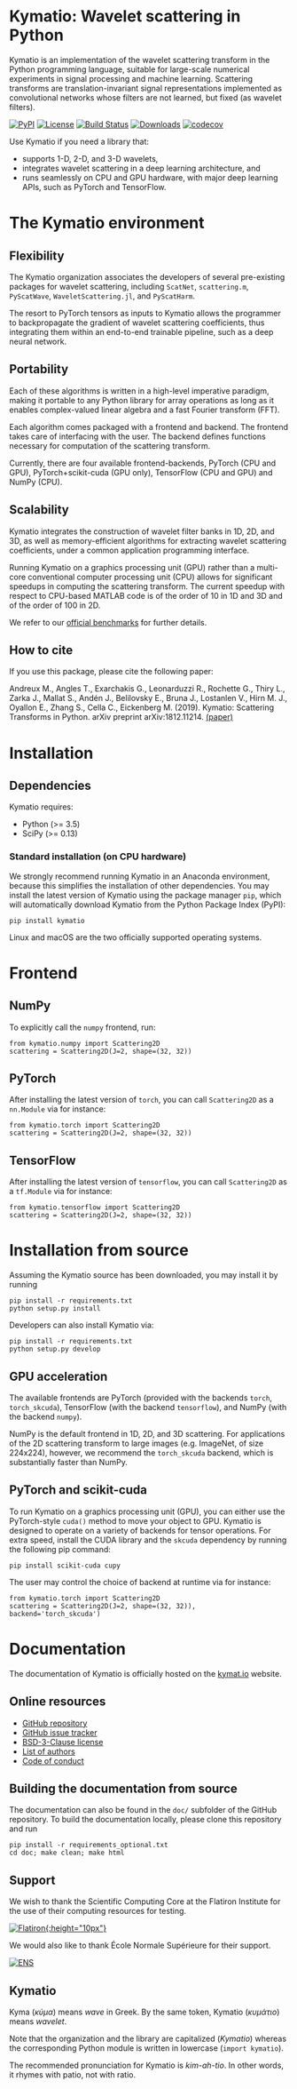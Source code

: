 Kymatio: Wavelet scattering in Python
======================================

Kymatio is an implementation of the wavelet scattering transform in the Python programming language, suitable for large-scale numerical experiments in signal processing and machine learning.
Scattering transforms are translation-invariant signal representations implemented as convolutional networks whose filters are not learned, but fixed (as wavelet filters).

[![PyPI](https://img.shields.io/badge/python-3.5%2C%203.6%2C%203.7-blue.svg)](https://pypi.org/project/kymatio/)
[![License](https://img.shields.io/badge/License-BSD%203--Clause-blue.svg)](https://opensource.org/licenses/BSD-3-Clause)
[![Build Status](https://travis-ci.org/kymatio/kymatio.svg?branch=master)](https://travis-ci.org/kymatio/kymatio)
[![Downloads](https://pepy.tech/badge/kymatio)](https://pepy.tech/project/kymatio)
[![codecov](https://codecov.io/gh/kymatio/kymatio/branch/master/graph/badge.svg)](https://codecov.io/gh/kymatio/kymatio)


Use Kymatio if you need a library that:
* supports 1-D, 2-D, and 3-D wavelets,
* integrates wavelet scattering in a deep learning architecture, and
* runs seamlessly on CPU and GPU hardware, with major deep learning APIs, such
  as PyTorch and TensorFlow.

# The Kymatio environment

## Flexibility

The Kymatio organization associates the developers of several pre-existing packages for wavelet scattering, including `ScatNet`, `scattering.m`, `PyScatWave`, `WaveletScattering.jl`, and `PyScatHarm`.

The resort to PyTorch tensors as inputs to Kymatio allows the programmer to backpropagate the gradient of wavelet scattering coefficients, thus integrating them within an end-to-end trainable pipeline, such as a deep neural network.

## Portability

Each of these algorithms is written in a high-level imperative paradigm, making it portable to any Python library for array operations as long as it enables complex-valued linear algebra and a fast Fourier transform (FFT).

Each algorithm comes packaged with a frontend and backend. The frontend takes care of
interfacing with the user. The backend defines functions necessary for
computation of the scattering transform.

Currently, there are four available frontend-backends, PyTorch (CPU and GPU), PyTorch+scikit-cuda (GPU only), TensorFlow (CPU and GPU) and NumPy (CPU).

## Scalability

Kymatio integrates the construction of wavelet filter banks in 1D, 2D, and 3D, as well as memory-efficient algorithms for extracting wavelet scattering coefficients, under a common application programming interface.

Running Kymatio on a graphics processing unit (GPU) rather than a multi-core conventional computer processing unit (CPU) allows for significant speedups in computing the scattering transform.
The current speedup with respect to CPU-based MATLAB code is of the order of 10 in 1D and 3D and of the order of 100 in 2D.

We refer to our [official benchmarks](https://www.kymat.io/userguide.html#benchmarks) for further details.

## How to cite

If you use this package, please cite the following paper:

Andreux M., Angles T., Exarchakis G., Leonarduzzi R., Rochette G., Thiry L., Zarka J., Mallat S., Andén J., Belilovsky E., Bruna J., Lostanlen V., Hirn M. J., Oyallon E., Zhang S., Cella C., Eickenberg M. (2019). Kymatio: Scattering Transforms in Python. arXiv preprint arXiv:1812.11214. [(paper)](https://arxiv.org/abs/1812.11214)

# Installation


## Dependencies

Kymatio requires:

* Python (>= 3.5)
* SciPy (>= 0.13)


### Standard installation (on CPU hardware)
We strongly recommend running Kymatio in an Anaconda environment, because this simplifies the installation of other
dependencies. You may install the latest version of Kymatio using the package manager `pip`, which will automatically download
Kymatio from the Python Package Index (PyPI):

```
pip install kymatio
```

Linux and macOS are the two officially supported operating systems.


# Frontend

## NumPy

To explicitly call the `numpy` frontend, run:

```
from kymatio.numpy import Scattering2D
scattering = Scattering2D(J=2, shape=(32, 32))
```

## PyTorch

After installing the latest version of `torch`, you can call `Scattering2D` as a `nn.Module` via for instance:

```
from kymatio.torch import Scattering2D
scattering = Scattering2D(J=2, shape=(32, 32))
```

## TensorFlow

After installing the latest version of `tensorflow`, you can call `Scattering2D` as a `tf.Module` via for instance:

```
from kymatio.tensorflow import Scattering2D
scattering = Scattering2D(J=2, shape=(32, 32))
```

# Installation from source

Assuming the Kymatio source has been downloaded, you may install it by running

```
pip install -r requirements.txt
python setup.py install
```

Developers can also install Kymatio via:

```
pip install -r requirements.txt
python setup.py develop
```


## GPU acceleration

The available frontends are PyTorch (provided with the backends `torch`, `torch_skcuda`), TensorFlow (with the backend
`tensorflow`), and NumPy (with the backend `numpy`).

NumPy is the default frontend in 1D, 2D, and 3D scattering. For applications of the 2D scattering transform to large
images (e.g. ImageNet, of size 224x224), however, we recommend the `torch_skcuda` backend, which is substantially faster
than NumPy.

## PyTorch and scikit-cuda

To run Kymatio on a graphics processing unit (GPU), you can either use the PyTorch-style `cuda()` method to move your
object to GPU. Kymatio is designed to operate on a variety of backends for tensor operations. For extra speed, install
the CUDA library and the `skcuda` dependency by running the following pip command:

```
pip install scikit-cuda cupy
```

The user may control the choice of backend at runtime via for instance:

```
from kymatio.torch import Scattering2D
scattering = Scattering2D(J=2, shape=(32, 32)), backend='torch_skcuda')
```

# Documentation

The documentation of Kymatio is officially hosted on the [kymat.io](https://www.kymat.io/) website.


## Online resources

* [GitHub repository](https://github.com/kymatio/kymatio)
* [GitHub issue tracker](https://github.com/kymatio/kymatio/issues)
* [BSD-3-Clause license](https://github.com/kymatio/kymatio/blob/master/LICENSE.md)
* [List of authors](https://github.com/kymatio/kymatio/blob/master/AUTHORS.md)
* [Code of conduct](https://github.com/kymatio/kymatio/blob/master/CODE_OF_CONDUCT.md)


## Building the documentation from source
The documentation can also be found in the `doc/` subfolder of the GitHub repository.
To build the documentation locally, please clone this repository and run

```
pip install -r requirements_optional.txt
cd doc; make clean; make html
```

## Support

We wish to thank the Scientific Computing Core at the Flatiron Institute for the use of their computing resources for testing.

[![Flatiron](https://itensor.org/flatiron_logo.png){:height="10px"}](https://www.flatironinstitute.org/)

We would also like to thank École Normale Supérieure for their support.

[![ENS](https://www.ens.fr/sites/default/files/inline-images/logo.jpg)](https://www.ens.fr/)

## Kymatio

Kyma (*κύμα*) means *wave* in Greek. By the same token, Kymatio (*κυμάτιο*) means *wavelet*.

Note that the organization and the library are capitalized (*Kymatio*) whereas the corresponding Python module is written in lowercase (`import kymatio`).

The recommended pronunciation for Kymatio is *kim-ah-tio*. In other words, it rhymes with patio, not with ratio.
